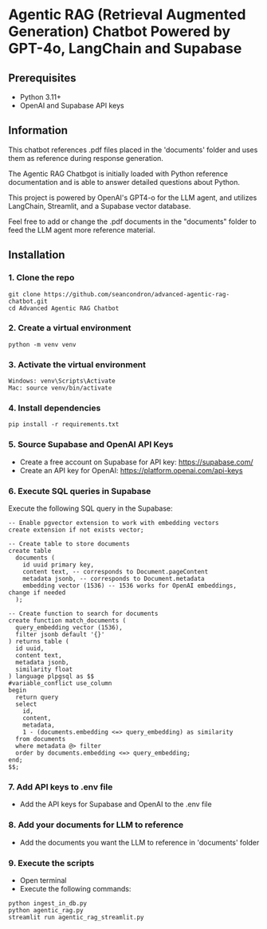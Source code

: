 <h1>Agentic RAG (Retrieval Augmented Generation) Chatbot Powered by GPT-4o, LangChain and Supabase</h1>

<h2>Prerequisites</h2>
<ul>
  <li>Python 3.11+</li>
  <li>OpenAI and Supabase API keys</li>
</ul>

<h2>Information</h2>  

This chatbot references .pdf files placed in the 'documents' folder and uses them as reference during response generation.  


The Agentic RAG Chatbgot is initially loaded with Python reference documentation and is able to answer detailed questions about Python.  

This project is powered by OpenAI's GPT4-o for the LLM agent, and utilizes LangChain, Streamlit, and a Supabase vector database.  

Feel free to add or change the .pdf documents in the "documents" folder to feed the LLM agent more reference material.

<h2>Installation</h2>
<h3>1. Clone the repo</h3>

```
git clone https://github.com/seancondron/advanced-agentic-rag-chatbot.git
cd Advanced Agentic RAG Chatbot
```

<h3>2. Create a virtual environment</h3>

```
python -m venv venv
```

<h3>3. Activate the virtual environment</h3>

```
Windows: venv\Scripts\Activate
Mac: source venv/bin/activate
```

<h3>4. Install dependencies</h3>

```
pip install -r requirements.txt
```

<h3>5. Source Supabase and OpenAI API Keys</h3>

- Create a free account on Supabase for API key: https://supabase.com/
- Create an API key for OpenAI: https://platform.openai.com/api-keys

<h3>6. Execute SQL queries in Supabase</h3>

Execute the following SQL query in the Supabase:

```
-- Enable pgvector extension to work with embedding vectors
create extension if not exists vector;

-- Create table to store documents
create table
  documents (
    id uuid primary key,
    content text, -- corresponds to Document.pageContent
    metadata jsonb, -- corresponds to Document.metadata
    embedding vector (1536) -- 1536 works for OpenAI embeddings, change if needed
  );

-- Create function to search for documents
create function match_documents (
  query_embedding vector (1536),
  filter jsonb default '{}'
) returns table (
  id uuid,
  content text,
  metadata jsonb,
  similarity float
) language plpgsql as $$
#variable_conflict use_column
begin
  return query
  select
    id,
    content,
    metadata,
    1 - (documents.embedding <=> query_embedding) as similarity
  from documents
  where metadata @> filter
  order by documents.embedding <=> query_embedding;
end;
$$;
```

<h3>7. Add API keys to .env file</h3>

- Add the API keys for Supabase and OpenAI to the .env file


<h3>8. Add your documents for LLM to reference</h3>

- Add the documents you want the LLM to reference in 'documents' folder

<h3>9. Execute the scripts</h2>

- Open terminal
- Execute the following commands:

```
python ingest_in_db.py
python agentic_rag.py
streamlit run agentic_rag_streamlit.py
```
